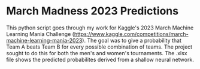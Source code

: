 # March Madness 2023 Predictions
This python script goes through my work for Kaggle's 2023 March Machine Learning Mania Challenge (https://www.kaggle.com/competitions/march-machine-learning-mania-2023). The goal was to give a probability that Team A beats Team B for every possible combination of teams. The project sought to do this for both the men's and women's tournaments. The .xlsx file shows the predicted probabilites derived from a shallow neural network.
